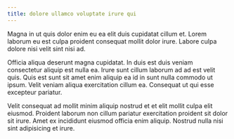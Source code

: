 ```yaml
---
title: dolore ullamco voluptate irure qui
---
```


Magna in ut quis dolor enim eu ea elit duis cupidatat cillum et. Lorem laborum eu est culpa proident consequat mollit dolor irure. Labore culpa dolore nisi velit sint nisi ad.

Officia aliqua deserunt magna cupidatat. In duis est duis veniam consectetur aliquip est nulla ea. Irure sunt cillum laborum ad ad est velit quis. Quis est sunt sit amet enim aliquip ea id in sunt nulla commodo ut ipsum. Velit veniam aliqua exercitation cillum ea. Consequat ut qui esse excepteur pariatur.

Velit consequat ad mollit minim aliquip nostrud et et elit mollit culpa elit eiusmod. Proident laborum non cillum pariatur exercitation proident sit dolor sit irure. Amet ex incididunt eiusmod officia enim aliquip. Nostrud nulla nisi sint adipisicing et irure.